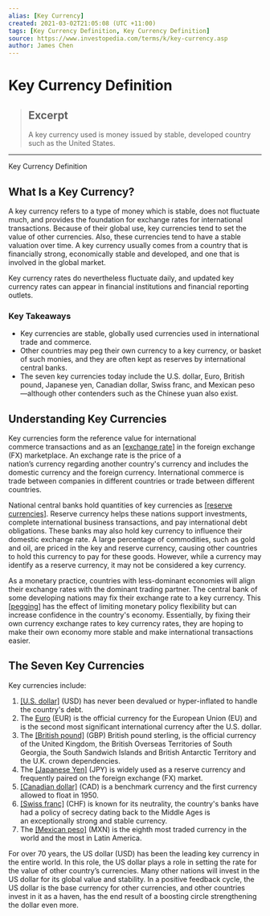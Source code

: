 ```yaml
---
alias: [Key Currency]
created: 2021-03-02T21:05:08 (UTC +11:00)
tags: [Key Currency Definition, Key Currency Definition]
source: https://www.investopedia.com/terms/k/key-currency.asp
author: James Chen
---
```


# Key Currency Definition

> ## Excerpt
> A key currency used is money issued by stable, developed country such as the United States.

---

Key Currency Definition
## What Is a Key Currency?

A key currency refers to a type of money which is stable, does not fluctuate much, and provides the foundation for exchange rates for international transactions. Because of their global use, key currencies tend to set the value of other currencies. Also, these currencies tend to have a stable valuation over time. A key currency usually comes from a country that is financially strong, economically stable and developed, and one that is involved in the global market.

Key currency rates do nevertheless fluctuate daily, and updated key currency rates can appear in financial institutions and financial reporting outlets.

### Key Takeaways

-   Key currencies are stable, globally used currencies used in international trade and commerce.
-   Other countries may peg their own currency to a key currency, or basket of such monies, and they are often kept as reserves by international central banks.
-   The seven key currencies today include the U.S. dollar, Euro, British pound, Japanese yen, Canadian dollar, Swiss franc, and Mexican peso—although other contenders such as the Chinese yuan also exist.

## Understanding Key Currencies

Key currencies form the reference value for international commerce transactions and as an [[exchange rate]](https://www.investopedia.com/terms/e/exchangerate.asp) in the foreign exchange (FX) marketplace. An exchange rate is the price of a nation’s currency regarding another country's currency and includes the domestic currency and the foreign currency. International commerce is trade between companies in different countries or trade between different countries.

National central banks hold quantities of key currencies as [[reserve currencies]](https://www.investopedia.com/terms/r/reservecurrency.asp). Reserve currency helps these nations support investments, complete international business transactions, and pay international debt obligations. These banks may also hold key currency to influence their domestic exchange rate. A large percentage of commodities, such as gold and oil, are priced in the key and reserve currency, causing other countries to hold this currency to pay for these goods. However, while a currency may identify as a reserve currency, it may not be considered a key currency.

As a monetary practice, countries with less-dominant economies will align their exchange rates with the dominant trading partner. The central bank of some developing nations may fix their exchange rate to a key currency. This [[pegging]](https://www.investopedia.com/terms/p/pegging.asp) has the effect of limiting monetary policy flexibility but can increase confidence in the country's economy. Essentially, by fixing their own currency exchange rates to key currency rates, they are hoping to make their own economy more stable and make international transactions easier.

## The Seven Key Currencies

Key currencies include:

1.  [[U.S. dollar]](https://www.investopedia.com/terms/u/usd.asp) (USD) has never been devalued or hyper-inflated to handle the country's debt.
2.  The [Euro](https://www.investopedia.com/terms/e/eur.asp) (EUR) is the official currency for the European Union (EU) and is the second most significant international currency after the U.S. dollar.
3.  The [[British pound]](https://www.investopedia.com/terms/g/gbp.asp) (GBP) British pound sterling, is the official currency of the United Kingdom, the British Overseas Territories of South Georgia, the South Sandwich Islands and British Antarctic Territory and the U.K. crown dependencies.
4.  The [[Japanese Yen]](https://www.investopedia.com/terms/j/jpy.asp) (JPY) is widely used as a reserve currency and frequently paired on the foreign exchange (FX) market.
5.  [[Canadian dollar]](https://www.investopedia.com/terms/forex/c/cad-canadian-dollar.asp) (CAD) is a benchmark currency and the first currency allowed to float in 1950.
6.  [[Swiss franc]](https://www.investopedia.com/terms/forex/c/chf-swiss-franc.asp) (CHF) is known for its neutrality, the country's banks have had a policy of secrecy dating back to the Middle Ages is an exceptionally strong and stable currency.
7.  The [[Mexican peso]](https://www.investopedia.com/terms/forex/m/mxn-mexican-peso.asp) (MXN) is the eighth most traded currency in the world and the most in Latin America.

For over 70 years, the US dollar (USD) has been the leading key currency in the entire world. In this role, the US dollar plays a role in setting the rate for the value of other country’s currencies. Many other nations will invest in the US dollar for its global value and stability. In a positive feedback cycle, the US dollar is the base currency for other currencies, and other countries invest in it as a haven, has the end result of a boosting circle strengthening the dollar even more.
